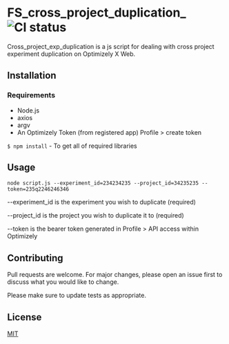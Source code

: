 # FS_cross_project_duplication_ ![CI status](https://img.shields.io/badge/build-passing-brightgreen.svg)

Cross_project_exp_duplication is a js script for dealing with cross project experiment duplication on Optimizely X Web.

## Installation

### Requirements
* Node.js
* axios
* argv
* An Optimizely Token (from registered app) Profile > create token

`$ npm install` - To get all of required libraries


## Usage

```javascipt
node script.js --experiment_id=234234235 --project_id=34235235 --token=235q2246246346
```

--experiment_id is the experiment you wish to duplicate (required)

--project_id is the project you wish to duplicate it to (required)

--token is the bearer token generated in Profile > API access within Optimizely

## Contributing
Pull requests are welcome. For major changes, please open an issue first to discuss what you would like to change.

Please make sure to update tests as appropriate.

## License
[MIT](https://choosealicense.com/licenses/mit/)
